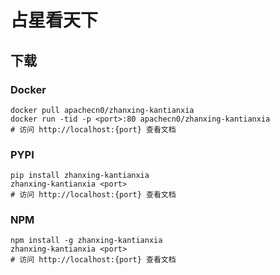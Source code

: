 # 占星看天下

## 下载

### Docker

```
docker pull apachecn0/zhanxing-kantianxia
docker run -tid -p <port>:80 apachecn0/zhanxing-kantianxia
# 访问 http://localhost:{port} 查看文档
```

### PYPI

```
pip install zhanxing-kantianxia
zhanxing-kantianxia <port>
# 访问 http://localhost:{port} 查看文档
```

### NPM

```
npm install -g zhanxing-kantianxia
zhanxing-kantianxia <port>
# 访问 http://localhost:{port} 查看文档
```